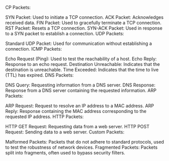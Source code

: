 CP Packets:

SYN Packet: Used to initiate a TCP connection.
ACK Packet: Acknowledges received data.
FIN Packet: Used to gracefully terminate a TCP connection.
RST Packet: Resets a TCP connection.
SYN-ACK Packet: Used in response to a SYN packet to establish a connection.
UDP Packets:

Standard UDP Packet: Used for communication without establishing a connection.
ICMP Packets:

Echo Request (Ping): Used to test the reachability of a host.
Echo Reply: Response to an echo request.
Destination Unreachable: Indicates that the destination is unreachable.
Time Exceeded: Indicates that the time to live (TTL) has expired.
DNS Packets:

DNS Query: Requesting information from a DNS server.
DNS Response: Response from a DNS server containing the requested information.
ARP Packets:

ARP Request: Request to resolve an IP address to a MAC address.
ARP Reply: Response containing the MAC address corresponding to the requested IP address.
HTTP Packets:

HTTP GET Request: Requesting data from a web server.
HTTP POST Request: Sending data to a web server.
Custom Packets:

Malformed Packets: Packets that do not adhere to standard protocols, used to test the robustness of network devices.
Fragmented Packets: Packets split into fragments, often used to bypass security filters.